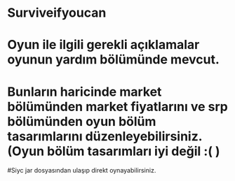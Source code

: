 # Surviveifyoucan
# Oyun ile ilgili gerekli açıklamalar oyunun yardım bölümünde mevcut.
# Bunların haricinde market bölümünden market fiyatlarını ve srp bölümünden oyun bölüm tasarımlarını düzenleyebilirsiniz.(Oyun bölüm tasarımları iyi değil :( )
#Siyc jar dosyasından ulaşıp direkt oynayabilirsiniz.
